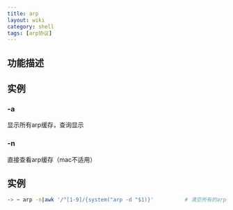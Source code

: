```yaml
---
title: arp
layout: wiki
category: shell
tags: [arp协议]
---
```


## 功能描述

## 实例

### -a

显示所有arp缓存，查询显示

### -n

直接查看arp缓存（mac不适用）

## 实例

~~~Bash
-> ~ arp -n|awk '/^[1-9]/{system("arp -d "$1)}'          # 清空所有的arp缓存，不适用mac
~~~
